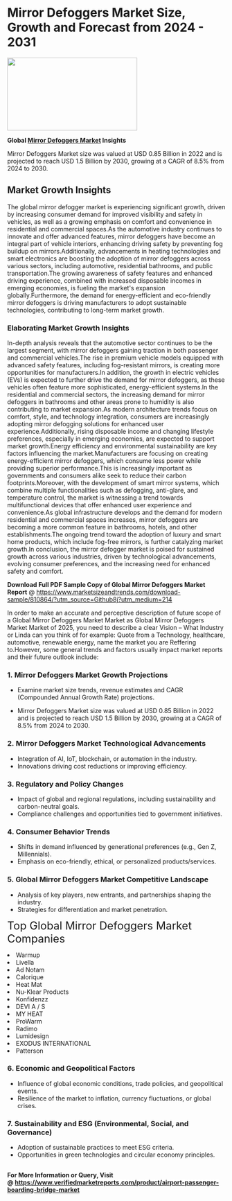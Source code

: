 <H1>Mirror Defoggers Market Size, Growth and Forecast from 2024 - 2031</H1><img class="aligncenter size-medium wp-image-584254" src="https://thirdeyenews.in/wp-content/uploads/2024/09/Global-Market-Research-300x168.jpeg" alt="" width="300" height="168" /><p><strong>Global&nbsp;<a href="https://www.marketsizeandtrends.com/download-sample/810864/?utm_source=Github8j?utm_medium=214">Mirror Defoggers Market</a> Insights</strong></p><p>Mirror Defoggers Market size was valued at USD 0.85 Billion in 2022 and is projected to reach USD 1.5 Billion by 2030, growing at a CAGR of 8.5% from 2024 to 2030.</p><p><h2>Market Growth Insights</h2> <p>The global mirror defogger market is experiencing significant growth, driven by increasing consumer demand for improved visibility and safety in vehicles, as well as a growing emphasis on comfort and convenience in residential and commercial spaces.As the automotive industry continues to innovate and offer advanced features, mirror defoggers have become an integral part of vehicle interiors, enhancing driving safety by preventing fog buildup on mirrors.Additionally, advancements in heating technologies and smart electronics are boosting the adoption of mirror defoggers across various sectors, including automotive, residential bathrooms, and public transportation.The growing awareness of safety features and enhanced driving experience, combined with increased disposable incomes in emerging economies, is fueling the market's expansion globally.Furthermore, the demand for energy-efficient and eco-friendly mirror defoggers is driving manufacturers to adopt sustainable technologies, contributing to long-term market growth. <h3>Elaborating Market Growth Insights</h3> <p>In-depth analysis reveals that the automotive sector continues to be the largest segment, with mirror defoggers gaining traction in both passenger and commercial vehicles.The rise in premium vehicle models equipped with advanced safety features, including fog-resistant mirrors, is creating more opportunities for manufacturers.In addition, the growth in electric vehicles (EVs) is expected to further drive the demand for mirror defoggers, as these vehicles often feature more sophisticated, energy-efficient systems.In the residential and commercial sectors, the increasing demand for mirror defoggers in bathrooms and other areas prone to humidity is also contributing to market expansion.As modern architecture trends focus on comfort, style, and technology integration, consumers are increasingly adopting mirror defogging solutions for enhanced user experience.Additionally, rising disposable income and changing lifestyle preferences, especially in emerging economies, are expected to support market growth.Energy efficiency and environmental sustainability are key factors influencing the market.Manufacturers are focusing on creating energy-efficient mirror defoggers, which consume less power while providing superior performance.This is increasingly important as governments and consumers alike seek to reduce their carbon footprints.Moreover, with the development of smart mirror systems, which combine multiple functionalities such as defogging, anti-glare, and temperature control, the market is witnessing a trend towards multifunctional devices that offer enhanced user experience and convenience.As global infrastructure develops and the demand for modern residential and commercial spaces increases, mirror defoggers are becoming a more common feature in bathrooms, hotels, and other establishments.The ongoing trend toward the adoption of luxury and smart home products, which include fog-free mirrors, is further catalyzing market growth.In conclusion, the mirror defogger market is poised for sustained growth across various industries, driven by technological advancements, evolving consumer preferences, and the increasing need for enhanced safety and comfort.</p><p><span class=""><strong>Download Full PDF Sample Copy of Global Mirror Defoggers Market Report</strong> @ <a href="https://www.marketsizeandtrends.com/download-sample/810864/?utm_source=Github8j?utm_medium=214" target="_blank">https://www.marketsizeandtrends.com/download-sample/810864/?utm_source=Github8j?utm_medium=214</a></span></p><p>In order to make an accurate and perceptive description of future scope of a Global&nbsp;Mirror Defoggers Market Market as Global&nbsp;Mirror Defoggers Market Market of 2025, you need to describe a clear Vision &ndash; What Industry or Linda can you think of for example: Quote from a Technology, healthcare, automotive, renewable energy, name the market you are Reffering to.However, some general trends and factors usually impact market reports and their future outlook include:</p><h3>1.&nbsp;<strong>Mirror Defoggers Market Growth Projections</strong></h3><ul><li>Examine market size trends, revenue estimates and CAGR (Compounded Annual Growth Rate) projections.</li><li><p>Mirror Defoggers Market size was valued at USD 0.85 Billion in 2022 and is projected to reach USD 1.5 Billion by 2030, growing at a CAGR of 8.5% from 2024 to 2030.</p></li></ul><h3>2.&nbsp;<strong>Mirror Defoggers Market Technological Advancements</strong></h3><ul><li>Integration of AI, IoT, blockchain, or automation in the industry.</li><li>Innovations driving cost reductions or improving efficiency.</li></ul><h3>3.&nbsp;<strong>Regulatory and Policy Changes</strong></h3><ul><li>Impact of global and regional regulations, including sustainability and carbon-neutral goals.</li><li>Compliance challenges and opportunities tied to government initiatives.</li></ul><h3>4.&nbsp;<strong>Consumer Behavior Trends</strong></h3><ul><li>Shifts in demand influenced by generational preferences (e.g., Gen Z, Millennials).</li><li>Emphasis on eco-friendly, ethical, or personalized products/services.</li></ul><h3>5.&nbsp;<strong>Global Mirror Defoggers Market Competitive Landscape</strong></h3><ul><li>Analysis of key players, new entrants, and partnerships shaping the industry.</li><li>Strategies for differentiation and market penetration.</li></ul><p data-pm-slice="1 1 []"><span style="color: inherit; font-family: inherit; font-size: 25px;">Top Global Mirror Defoggers Market Companies</span></p><div class="" data-test-id=""><p><li>Warmup</li><li> Livella</li><li> Ad Notam</li><li> Calorique</li><li> Heat Mat</li><li> Nu-Klear Products</li><li> Konfidenzz</li><li> DEVI A / S</li><li> MY HEAT</li><li> ProWarm</li><li> Radimo</li><li> Lumidesign</li><li> EXODUS INTERNATIONAL</li><li> Patterson</li></p></div><h3>6.&nbsp;<strong>Economic and Geopolitical Factors</strong></h3><ul><li>Influence of global economic conditions, trade policies, and geopolitical events.</li><li>Resilience of the market to inflation, currency fluctuations, or global crises.</li></ul><h3>7.&nbsp;<strong>Sustainability and ESG (Environmental, Social, and Governance)</strong></h3><ul><li>Adoption of sustainable practices to meet ESG criteria.</li><li>Opportunities in green technologies and circular economy principles.</li></ul><h2><strong style="font-size: 14px;">For More Information or Query, Visit @&nbsp;</strong><a style="background-color: #ffffff; font-size: 14px;" href="https://www.marketsizeandtrends.com/report/mirror-defoggers-market/" target="_blank">https://www.verifiedmarketreports.com/product/airport-passenger-boarding-bridge-market</a></h2>